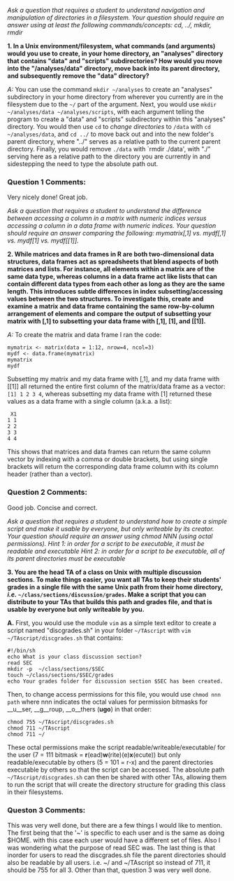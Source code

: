 _Ask a question that requires a student to understand navigation and manipulation of directories in a filesystem. Your question should require an answer using at least the following commands/concepts: cd, ../, mkdir, rmdir_

__1. In a Unix environment/filesystem, what commands (and arguments) would you use to create, in your home directory, an "analyses" directory that contains "data" and "scripts" subdirectories? How would you move into the "/analyses/data" directory, move back into its parent directory, and subsequently remove the "data" directory?__ 

_A:_ You can use the command `mkdir ~/analyses` to create an "analyses" subdirectory in your home directory from wherever you currently are in the filesystem due to the `~/` part of the argument.  Next, you would use `mkdir ~/analyses/data ~/analyses/scripts`, with each argument telling the program to create a "data" and "scripts" subdirectory within this "analyses" directory. You would then use `cd` to _change directories_ to `/data` with `cd ~/analyses/data`, and `cd ../` to move back out and into the new folder's parent directory, where "../" serves as a relative path to the current parent directory. Finally, you would remove `./data` with `rmdir ./data', with "./" serving here as a relative path to the directory you are currently in and sidestepping the need to type the absolute path out.

### Question 1 Comments:
Very nicely done! Great job.

_Ask a question that requires a student to understand the difference between accessing a column in a matrix with numeric indices versus accessing a column in a data frame with numeric indices. Your question should require an answer comparing the following: mymatrix[,1] vs. mydf[,1] vs. mydf[1] vs. mydf[[1]]._

__2. While matrices and data frames in R are both two-dimensional data structures, data frames act as spreadsheets that blend aspects of both matrices and lists. For instance, all elements within a matrix are of the same data type, whereas columns in a data frame act like lists that can contain different data types from each other as long as they are the same length. This introduces subtle differences in index subsetting/accessing values between the two structures. To investigate this, create and examine a matrix and data frame containing the same row-by-column arrangement of elements and compare the output of subsetting your matrix with [,1] to subsetting your data frame with [,1], [1], and [[1]].__

_A:_ To create the matrix and data frame I ran the code:

    mymatrix <- matrix(data = 1:12, nrow=4, ncol=3)
    mydf <- data.frame(mymatrix)
    mymatrix
    mydf

Subsetting my matrix and my data frame with [,1], and my data frame with [[1]] all returned the entire first column of the matrix/data frame as a vector: `[1] 1 2 3 4`, whereas subsetting my data frame with [1] returned these values as a data frame with a single column (a.k.a. a list):

     X1
    1 1
    2 2
    3 3
    4 4

This shows that matrices and data frames can return the same column vector by indexing with a comma or double brackets, but using single brackets will return the corresponding data frame column with its column header (rather than a vector).


### Question 2 Comments:

Good job. Concise and correct.

_Ask a question that requires a student to understand how to create a simple script and make it usable by everyone, but only writeable by its creator. Your question should require an answer using chmod NNN (using octal permissions).
Hint 1: in order for a script to be executable, it must be readable and executable
Hint 2: in order for a script to be executable, all of its parent directories must be executable_

__3. You are the head TA of a class on Unix with multiple discussion sections. To make things easier, you want all TAs to keep their students' grades in a single file with the same Unix path from their home directory, _i.e._ `~/class/sections/discussion/grades`. Make a script that you can distribute to your TAs that builds this path and grades file, and that is usable by everyone but only writeable by you.__

__A.__ First, you would use the module `vim` as a simple text editor to create a script named "discgrades.sh" in your folder `~/TAscript` with `vim ~/TAscript/discgrades.sh` that contains:

    #!/bin/sh
    echo What is your class discussion section?
    read SEC
    mkdir -p  ~/class/sections/$SEC
    touch ~/class/sections/$SEC/grades
    echo Your grades folder for discussion section $SEC has been created.

Then, to change access permissions for this file, you would use `chmod nnn path` where nnn indicates the octal values for permission bitmasks for __u__ser, __g__roup, __o__thers (__ugo__) in that order:

    chmod 755 ~/TAscript/discgrades.sh
    chmod 711 ~/TAscript
    chmod 711 ~/

These octal permissions make the script readable/writeable/executable/ for the user (7 = 111 bitmask = __r__(ead)__w__(rite)(e)__x__(ecute)) but only readable/executable by others (5 = 101 = r-x) and the parent directories executable by others so that the script can be accessed. The absolute path `~/TAscript/discgrades.sh` can then be shared with other TAs, allowing them to run the script that will create the directory structure for grading this class in their filesystems.

### Queston 3 Comments:
This was very well done, but there are a few things I would like to mention. The first being that the '~' is specific to each user and is the same as doing $HOME. with this case each user would have a different set of files. Also I was wondering what the purpose of read SEC was. The last thing is that inorder for users to read the discgrades.sh file the parent directories should also be readable by all users. i.e. ~/ and ~/TAscript so instead of 711, it should be 755 for all 3. Other than that, question 3 was very well done.
